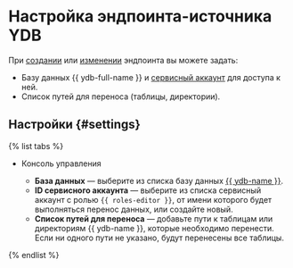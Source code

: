 # Настройка эндпоинта-источника YDB
При [создании](../index.md#create) или [изменении](../index.md#update) эндпоинта вы можете задать:

* Базу данных {{ ydb-full-name }} и [сервисный аккаунт](../../../../iam/concepts/users/service-accounts.md) для доступа к ней.
* Список путей для переноса (таблицы, директории).

## Настройки {#settings}

{% list tabs %}

- Консоль управления

    * **База данных** — выберите из списка базу данных [{{ ydb-name }}](../../../../ydb/).
    * **ID сервисного аккаунта** — выберите из списка сервисный аккаунт с ролью `{{ roles-editor }}`, от имени которого будет выполняться перенос данных, или создайте новый.
    * **Список путей для переноса** — добавьте пути к таблицам или директориям {{ ydb-name }}, которые необходимо перенести. Если ни одного пути не указано, будут перенесены все таблицы.

{% endlist %}

